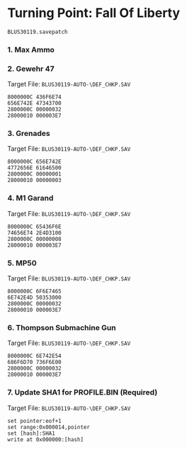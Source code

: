 #  Turning Point: Fall Of Liberty 

`BLUS30119.savepatch`

### 1. Max Ammo
### 2. Gewehr 47

Target File: `BLUS30119-AUTO-\DEF_CHKP.SAV`

```
8000000C 436F6E74
656E742E 47343700
2800000C 00000032
28000010 000003E7
```

### 3. Grenades

Target File: `BLUS30119-AUTO-\DEF_CHKP.SAV`

```
8000000C 656E742E
4772656E 61646500
2800000C 00000001
28000010 00000003
```

### 4. M1 Garand

Target File: `BLUS30119-AUTO-\DEF_CHKP.SAV`

```
8000000C 65436F6E
74656E74 2E4D3100
2800000C 00000008
28000010 000003E7
```

### 5. MP50

Target File: `BLUS30119-AUTO-\DEF_CHKP.SAV`

```
8000000C 6F6E7465
6E742E4D 50353000
2800000C 00000032
28000010 000003E7
```

### 6. Thompson Submachine Gun

Target File: `BLUS30119-AUTO-\DEF_CHKP.SAV`

```
8000000C 6E742E54
686F6D70 736F6E00
2800000C 00000032
28000010 000003E7
```

### 7. Update SHA1 for PROFILE.BIN (Required)

Target File: `BLUS30119-AUTO-\DEF_CHKP.SAV`

```
set pointer:eof+1
set range:0x000014,pointer
set [hash]:SHA1
write at 0x000000:[hash]
```

